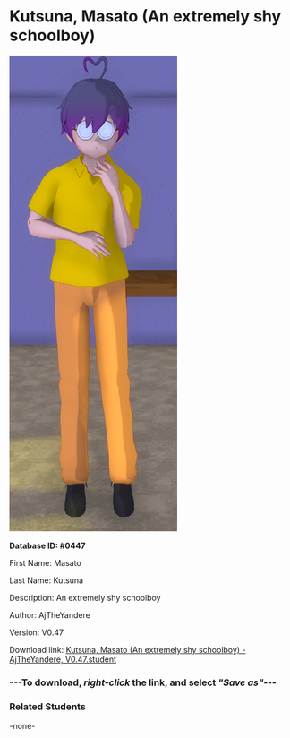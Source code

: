 # Kutsuna, Masato (An extremely shy schoolboy)

<img src="Files/Kutsuna, Masato (An extremely shy schoolboy).png" title="Kutsuna, Masato (An extremely shy schoolboy) - AjTheYandere, V0.47">

**Database ID: #0447**

First Name: Masato

Last Name: Kutsuna

Description: An extremely shy schoolboy

Author: AjTheYandere

Version: V0.47

Download link: <a href="https://raw.githubusercontent.com/Arbiter1223/Daigaku-Gurashi-Custom-Students/master/Students/Files/Kutsuna%2C%20Masato%20(An%20extremely%20shy%20schoolboy)%20-%20AjTheYandere%2C%20V0.47.student">Kutsuna, Masato (An extremely shy schoolboy) - AjTheYandere, V0.47.student</a>

### ---**To download, _right-click_ the link, and select _"Save as"_**---

### Related Students

-none-
